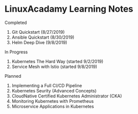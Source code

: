 # LinuxAcadamy Learning Notes

Completed

1. Git Quickstart (8/27/2019)
2. Ansible Quickstart (8/30/2019)
3. Helm Deep Dive (9/8/2019)

In Progress

1. Kubernetes The Hard Way (started 9/2/2019)
2. Service Mesh with Istio (started 9/8/2019)

Planned

1. Implementing a Full CI/CD Pipeline
2. Kubernetes Seurity (Advanced Concepts)
3. CloudNative Certified Kubernetes Administrator (CKA)
4. Monitoring Kubernetes with Prometheus
5. Microservice Applications in Kubernetes
